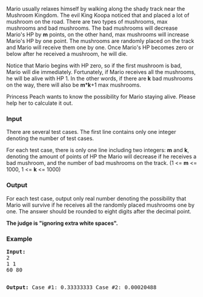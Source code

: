 <p>Mario usually relaxes himself by walking along the shady track near the Mushroom Kingdom. The evil King Koopa noticed that and placed a lot of mushroom on the road. There are two types of mushrooms, max mushrooms and bad mushrooms. The bad mushrooms will decrease Mario's HP by <strong>m</strong> points, on the other hand, max mushrooms will increase Mario's HP by one point. The mushrooms are randomly placed on the track and Mario will receive them one by one. Once Mario's HP becomes zero or below after he received a mushroom, he will die.</p>
<p>Notice that Mario begins with HP zero, so if the first mushroom is bad, Mario will die immediately. Fortunately, if Mario receives all the mushrooms, he will be alive with HP 1. In the other words, if there are <strong>k</strong> bad mushrooms on the way, there will also be <strong>m</strong>*<strong>k</strong>+1 max mushrooms.</p>
<p>Princess Peach wants to know the possibility for Mario staying alive. Please help her to calculate it out.</p>
<h3>Input</h3>
<p>There are several test cases. The first line contains only one integer denoting the number of test cases.</p>
<p>For each test case, there is only one line including two integers: <strong>m</strong> and <strong>k</strong>, denoting the amount of points of HP the Mario will decrease if he receives a bad mushroom, and the number of bad mushrooms on the track. (1 &lt;= <strong>m</strong> &lt;= 1000, 1 &lt;= <strong>k</strong> &lt;= 1000)</p>
<h3>Output</h3>
<p>For each test case, output only real number denoting the possibility that Mario will survive if he receives all the randomly placed mushrooms one by one. The answer should be rounded to eight digits after the decimal point.</p>
<p><strong>The judge is "ignoring extra white spaces".</strong></p>
<h3>Example</h3>
<pre><strong>Input:</strong>
2
1 1
60 80

<strong>Output:</strong>
Case #1: 0.33333333
Case #2: 0.00020488
</pre>